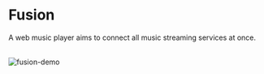 # Fusion
A web music player aims to connect all music streaming services at once.
<br> </br>

![fusion-demo](https://github.com/niloymajumder/Fusion/assets/91382504/53e96e52-a4a0-4afd-a316-0ba637b67d07)

